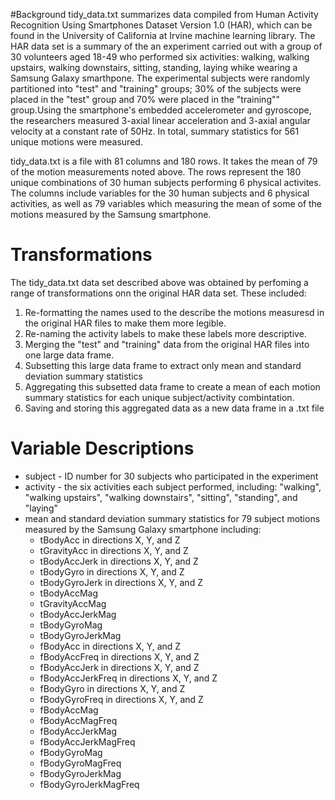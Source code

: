 #Background
tidy_data.txt summarizes data compiled from Human Activity Recognition Using Smartphones Dataset Version 1.0 (HAR), which can be found in the University of California at Irvine machine learning library. The HAR data set is a summary of the an experiment carried out with a group of 30 volunteers aged 18-49 who performed six activities: walking, walking upstairs, walking downstairs, sitting, standing, laying whike wearing a Samsung Galaxy smarthpone. The experimental subjects were randomly partitioned into "test" and "training" groups; 30% of the subjects were placed in the "test" group and 70% were placed in the "training"" group.Using the smartphone's embedded accelerometer and gyroscope, the researchers measured 3-axial linear acceleration and 3-axial angular velocity at a constant rate of 50Hz. In total, summary statistics for 561 unique motions were measured.

tidy_data.txt is a file with 81 columns and 180 rows. It takes the mean of 79 of the motion measurements noted above. The rows represent the 180 unique combinations of 30 human subjects performing 6 physical activites. The columns include variables for the 30 human subjects and 6 physical activities, as well as 79 variables which measuring the mean of some of the motions measured by the Samsung smartphone.

# Transformations
The tidy_data.txt data set described above was obtained by perfoming a range of transformations onn the original HAR data set. These included:
1) Re-formatting the names used to the describe the motions measuresd in the original HAR files to make them more legible.
2) Re-naming the activity labels to make these labels more descriptive.
3) Merging the "test" and "training" data from the original HAR files into one large data frame.
4) Subsetting this large data frame to extract only mean and standard deviation summary statistics 
5) Aggregating this subsetted data frame to create a mean of each motion summary statistics for each unique subject/activity combintation.
6) Saving and storing this aggregated data as a new data frame in a .txt file

# Variable Descriptions
* subject - ID number for 30 subjects who participated in the experiment
* activity - the six activities each subject performed, including: "walking", "walking upstairs", "walking downstairs", "sitting", "standing", and "laying"
* mean and standard deviation summary statistics for 79 subject motions measured by the Samsung Galaxy smartphone including:
  * tBodyAcc in directions X, Y, and Z
  *	tGravityAcc in directions X, Y, and Z
  * tBodyAccJerk in directions X, Y, and Z
  * tBodyGyro in directions X, Y, and Z
  * tBodyGyroJerk in directions X, Y, and Z
  * tBodyAccMag 
  * tGravityAccMag
  * tBodyAccJerkMag
  * tBodyGyroMag
  * tBodyGyroJerkMag
  * fBodyAcc in directions X, Y, and Z
  * fBodyAccFreq in directions X, Y, and Z
  * fBodyAccJerk in directions X, Y, and Z
  * fBodyAccJerkFreq in directions X, Y, and Z
  * fBodyGyro in directions X, Y, and Z
  * fBodyGyroFreq in directions X, Y, and Z
  * fBodyAccMag 
  * fBodyAccMagFreq
  * fBodyAccJerkMag
  * fBodyAccJerkMagFreq
  * fBodyGyroMag
  * fBodyGyroMagFreq
  * fBodyGyroJerkMag
  * fBodyGyroJerkMagFreq
 









